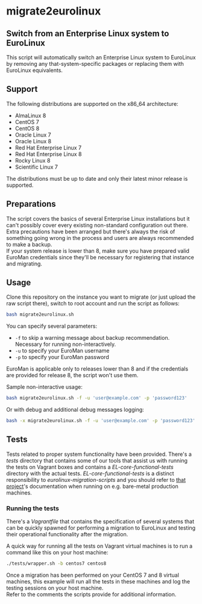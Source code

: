 # migrate2eurolinux

## Switch from an Enterprise Linux system to EuroLinux

This script will automatically switch an Enterprise Linux system to EuroLinux
by removing any that-system-specific packages or replacing them with EuroLinux
equivalents.

## Support

The following distributions are supported on the x86_64 architecture:
- AlmaLinux 8
- CentOS 7
- CentOS 8
- Oracle Linux 7
- Oracle Linux 8
- Red Hat Enterprise Linux 7
- Red Hat Enterprise Linux 8
- Rocky Linux 8
- Scientific Linux 7

The distributions must be up to date and only their latest minor release is
supported.

## Preparations

The script covers the basics of several Enterprise Linux installations but it
can't possibly cover every existing non-standard configuration out there.  
Extra precautions have been arranged but there's always the risk of something
going wrong in the process and users are always recommended to make a backup.  
If your system release is lower than 8, make sure you have prepared valid
EuroMan credentials since they'll be necessary for registering that instance
and migrating.

## Usage

Clone this repository on the instance you want to migrate (or just upload the
raw script there), switch to root account and run the script as follows:

```bash
bash migrate2eurolinux.sh
```

You can specify several parameters:

- `-f` to skip a warning message about backup recommendation. Necessary for
  running non-interactively.
- `-u` to specify your EuroMan username
- `-p` to specify your EuroMan password

EuroMan is applicable only to releases lower than 8 and if the credentials are
provided for release 8, the script won't use them.

Sample non-interactive usage:

```bash
bash migrate2eurolinux.sh -f -u 'user@example.com' -p 'password123'
```

Or with debug and additional debug messages logging:

```bash
bash -x migrate2eurolinux.sh -f -u 'user@example.com' -p 'password123' | tee -a migration_debug.log
```

## Tests

Tests related to proper system functionality have been provided. There's a
*tests* directory that contains some of our tools that assist us with running
the tests on Vagrant boxes and contains a *EL-core-functional-tests* directory
with the actual tests.
*EL-core-functional-tests* is a distinct responsibility to
*eurolinux-migration-scripts* and you should refer to [that
project](https://github.com/EuroLinux/EL-core-functional-tests)'s
documentation when running on e.g. bare-metal production machines.

### Running the tests

There's a *Vagrantfile* that contains the specification of several systems
that can be quickly spawned for performing a migration to EuroLinux and
testing their operational functionality after the migration. 

A quick way for running all the tests on Vagrant virtual machines is to run a
command like this on your host machine:

```bash
./tests/wrapper.sh -b centos7 centos8
```

Once a migration has been performed on your CentOS 7 and 8 virtual machines,
this example will run all the tests in these machines and log the testing
sessions on your host machine.  
Refer to the comments the scripts provide for additional information.


